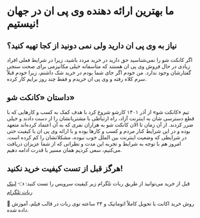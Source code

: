 # ما بهترین ارائه دهنده وی پی ان در جهان نیستیم!

## نیاز به وی پی ان دارید ولی نمی دونید از کجا تهیه کنید؟

اگر کانکت شو را نمی‌شناسید حق دارید در خرید مردد باشید، زیرا در شرایط فعلی افراد زیادی در حال فروش وی پی ان هستند که متاسفانه خیلی مکانیزمی برای صحت سنجی گفتارشان وجود ندارد. من خودم اگر جای شما بودم در خرید شک داشتم، زیرا خودم قبلاً سرم کلاه رفته و وی پی ان خریدم و فقط چند روز برایم کار کرده.

## داستان «کانکت شو»

تیم «کانکت شو» از آذر ۱۴۰۱ کارشو شروع کرد با هدف کمک به کسب و کارهایی که با قطع دسترسی شان به اینترنت آزاد، راه ارتباطی با مشتریانشان را از دست دادند و خیلی ضرر کردند. از آن زمان تا الان کانکت شو به هزاران نفری که به آن اعتماد کرده‌اند متعهد بوده و در این شرایط کنار مردم و کسب و کارها بوده و با ارائه وی پی ان با کیفیت حتی در شرایطی که وضعیت اینترنت بین الملل خوب نبوده، مشکلاتشان را کم کرده است. امروز هم با توجه به شرایط و تجربه این مدت و نظراتی که از شما عزیزان دریافت می‌کنیم، سعی کردیم همان مسیر با قدرت ادامه دهیم.

## هرگز قبل از تست کیفیت خرید نکنید!

قبل از خرید می‌توانید از طریق ربات تلگرام زیر کیفیت سرویس را تست کنید:
👈 [لینک ربات تلگرام](https://t.me/conshobot)

🛒 روش خرید اکانت با تحویل کاملاً اتوماتیک و ۲۴ ساعته توی ربات در قالب فیلم، آموزش داده شده.
